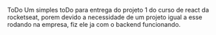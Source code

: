 ToDo
Um simples toDo para entrega do projeto 1 do curso de react da rocketseat, porem devido a necessidade de um projeto igual a esse rodando na empresa, fiz ele ja com o backend funcionando.